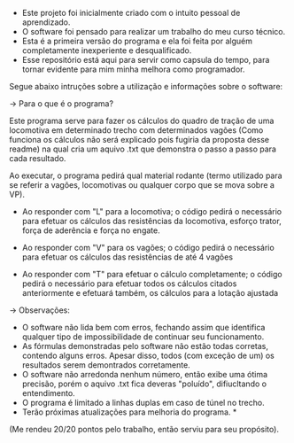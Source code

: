 * Este projeto foi inicialmente criado com o intuito pessoal de aprendizado.
* O software foi pensado para realizar um trabalho do meu curso técnico.
* Esta é a primeira versão do programa e ela foi feita por alguém completamente inexperiente e desqualificado.
* Esse repositório está aqui para servir como capsula do tempo, para tornar evidente para mim minha melhora como programador.

Segue abaixo intruções sobre a utilização e informações sobre o software:

-> Para o que é o programa?

Este programa serve para fazer os cálculos do quadro de tração de uma locomotiva em determinado trecho com determinados vagões
(Como funciona os cálculos não será explicado pois fugiria da proposta desse readme) na qual cria um aquivo .txt que demonstra o passo a passo para cada resultado.

Ao executar, o programa pedirá qual material rodante (termo utilizado para se referir a vagões, locomotivas ou qualquer corpo que se mova sobre a VP).

* Ao responder com "L" para a locomotiva; o código pedirá o necessário para efetuar os cálculos das resistências da locomotiva, esforço trator, força de aderência e força no engate.

* Ao responder com "V" para os vagões; o código pedirá o necessário para efetuar os cálculos das resistências de até 4 vagões

* Ao responder com "T" para efetuar o cálculo completamente; o código pedirá o necessário para efetuar todos os cálculos citados anteriormente e efetuará também, os cálculos para a lotação ajustada

-> Observações:

* O software não lida bem com erros, fechando assim que identifica qualquer tipo de impossibilidade de continuar seu funcionamento.
* As fórmulas demonstradas pelo software não estão todas corretas, contendo alguns erros. Apesar disso, todos (com exceção de um) os resultados serem demontrados corretamente.
* O software não arredonda nenhum número, então exibe uma ótima precisão, porém o aquivo .txt fica deveras "poluído", difiucltando o entendimento.
* O programa é limitado a linhas duplas em caso de túnel no trecho.
* Terão próximas atualizações para melhoria do programa. *

(Me rendeu 20/20 pontos pelo trabalho, então serviu para seu propósito).
